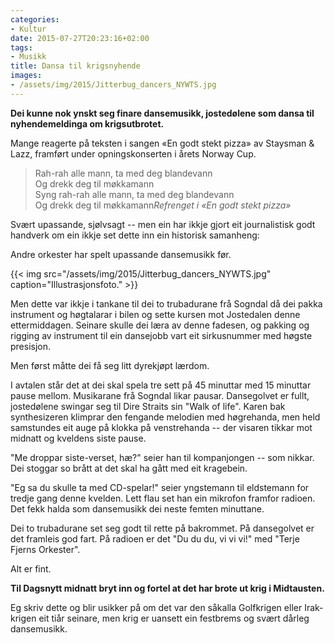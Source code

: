 ```yaml
---
categories:
- Kultur
date: 2015-07-27T20:23:16+02:00
tags:
- Musikk
title: Dansa til krigsnyhende
images:
- /assets/img/2015/Jitterbug_dancers_NYWTS.jpg
---
```

**Dei kunne nok ynskt seg finare dansemusikk, jostedølene som dansa til nyhendemeldinga om krigsutbrotet.**
<!--more-->
Mange reagerte på teksten i sangen «En godt stekt pizza» av Staysman & Lazz, framført under opningskonserten i årets Norway Cup.

>Rah-rah alle mann, ta med deg blandevann
<br/>Og drekk deg til møkkamann
<br/>Syng rah-rah alle mann, ta med deg blandevann
<br/>Og drekk deg til møkkamann<cite>Refrenget i «En godt stekt pizza»</cite>

Svært upassande, sjølvsagt -- men ein har ikkje gjort eit journalistisk godt handverk om ein ikkje set dette inn ein historisk samanheng:

Andre orkester har spelt upassande dansemusikk før. 

{{< img src="/assets/img/2015/Jitterbug_dancers_NYWTS.jpg" caption="Illustrasjonsfoto." >}}

Men dette var ikkje i tankane til dei to trubadurane frå Sogndal då dei pakka instrument og høgtalarar i bilen og sette kursen mot Jostedalen denne ettermiddagen. Seinare skulle dei læra av denne fadesen, og pakking og rigging av instrument til ein dansejobb vart eit sirkusnummer med høgste presisjon.

Men først måtte dei få seg litt dyrekjøpt lærdom.

I avtalen står det at dei skal spela tre sett på 45 minuttar med 15 minuttar pause mellom. Musikarane frå Sogndal likar pausar. Dansegolvet er fullt, jostedølene swingar seg til Dire Straits sin "Walk of life". Karen bak synthesizeren klimprar den fengande melodien med høgrehanda,  men held samstundes eit auge på klokka på venstrehanda -- der visaren tikkar mot midnatt og kveldens siste pause.

"Me droppar siste-verset, hæ?" seier han til kompanjongen -- som nikkar. Dei stoggar so brått at det skal ha gått med eit kragebein.  

"Eg sa du skulle ta med CD-spelar!" seier yngstemann til eldstemann for tredje gang denne kvelden. Lett flau set han ein mikrofon framfor radioen. Det fekk halda som dansemusikk dei neste femten minuttane.

Dei to trubadurane set seg godt til rette på bakrommet. På dansegolvet er det framleis god fart. På radioen er det "Du du du, vi vi vi!" med "Terje Fjerns Orkester".

Alt er fint. 

**Til Dagsnytt midnatt bryt inn og fortel at det har brote ut krig i Midtausten.**

Eg skriv dette og blir usikker på om det var den såkalla Golfkrigen eller Irak-krigen eit tiår seinare, men krig er uansett ein festbrems og svært dårleg dansemusikk.
